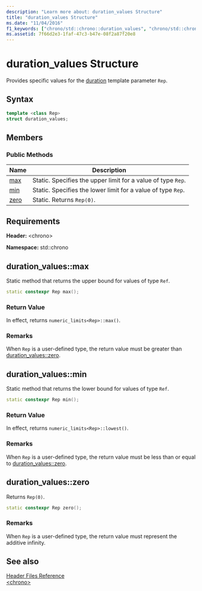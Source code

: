 ```yaml
---
description: "Learn more about: duration_values Structure"
title: "duration_values Structure"
ms.date: "11/04/2016"
f1_keywords: ["chrono/std::chrono::duration_values", "chrono/std::chrono::duration_values::max", "chrono/std::chrono::duration_values::min", "chrono/std::chrono::duration_values::zero"]
ms.assetid: 7f66d2e3-1faf-47c3-b47e-08f2a87f20e8
---
```

# duration_values Structure

Provides specific values for the [duration](../standard-library/duration-class.md) template parameter `Rep`.

## Syntax

```cpp
template <class Rep>
struct duration_values;
```

## Members

### Public Methods

|Name|Description|
|----------|-----------------|
|[max](#max)|Static. Specifies the upper limit for a value of type `Rep`.|
|[min](#min)|Static. Specifies the lower limit for a value of type `Rep`.|
|[zero](#zero)|Static. Returns `Rep(0)`.|

## Requirements

**Header:** \<chrono>

**Namespace:** std::chrono

## <a name="max"></a> duration_values::max

Static method that returns the upper bound for values of type `Ref`.

```cpp
static constexpr Rep max();
```

### Return Value

In effect, returns `numeric_limits<Rep>::max()`.

### Remarks

When `Rep` is a user-defined type, the return value must be greater than [duration_values::zero](#zero).

## <a name="min"></a> duration_values::min

Static method that returns the lower bound for values of type `Ref`.

```cpp
static constexpr Rep min();
```

### Return Value

In effect, returns `numeric_limits<Rep>::lowest()`.

### Remarks

When `Rep` is a user-defined type, the return value must be less than or equal to [duration_values::zero](#zero).

## <a name="zero"></a> duration_values::zero

Returns `Rep(0)`.

```cpp
static constexpr Rep zero();
```

### Remarks

When `Rep` is a user-defined type, the return value must represent the additive infinity.

## See also

[Header Files Reference](../standard-library/cpp-standard-library-header-files.md)\
[\<chrono>](../standard-library/chrono.md)

